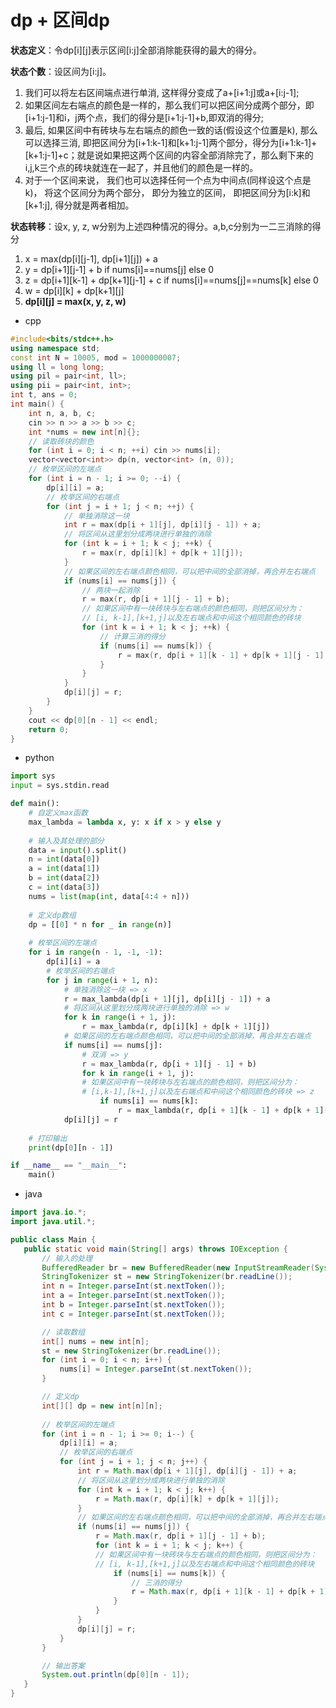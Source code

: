 # dp + 区间dp

**状态定义**：令dp[i][j]表示区间[i:j]全部消除能获得的最大的得分。

**状态个数**：设区间为[i:j]。
1. 我们可以将左右区间端点进行单消, 这样得分变成了a+[i+1:j]或a+[i:j-1];
2. 如果区间左右端点的颜色是一样的，那么我们可以把区间分成两个部分，即[i+1:j-1]和i，j两个点，我们的得分是[i+1:j-1]+b,即双消的得分;
3. 最后, 如果区间中有砖块与左右端点的颜色一致的话(假设这个位置是k), 那么可以选择三消, 即把区间分为[i+1:k-1]和[k+1:j-1]两个部分，得分为[i+1:k-1]+[k+1:j-1]+c；就是说如果把这两个区间的内容全部消除完了，那么剩下来的i,j,k三个点的砖块就连在一起了，并且他们的颜色是一样的。
4. 对于一个区间来说， 我们也可以选择任何一个点为中间点(同样设这个点是k)， 将这个区间分为两个部分， 即分为独立的区间， 即把区间分为[i:k]和[k+1:j], 得分就是两者相加。

**状态转移**：设x, y, z, w分别为上述四种情况的得分。a,b,c分别为一二三消除的得分
1. x = max(dp[i][j-1], dp[i+1][j]) + a
2. y = dp[i+1][j-1] + b if nums[i]==nums[j] else 0
3. z = dp[i+1][k-1] + dp[k+1][j-1] + c if nums[i]==nums[j]==nums[k] else 0
4. w = dp[i][k] + dp[k+1][j]
5. **dp[i][j] = max(x, y, z, w)**

 - cpp

``` cpp
#include<bits/stdc++.h>
using namespace std;
const int N = 10005, mod = 1000000007;
using ll = long long;
using pil = pair<int, ll>;
using pii = pair<int, int>;
int t, ans = 0;
int main() {
    int n, a, b, c;
    cin >> n >> a >> b >> c;
    int *nums = new int[n]{};
    // 读取砖块的颜色
    for (int i = 0; i < n; ++i) cin >> nums[i];
    vector<vector<int>> dp(n, vector<int> (n, 0));
    // 枚举区间的左端点
    for (int i = n - 1; i >= 0; --i) {
        dp[i][i] = a;
        // 枚举区间的右端点
        for (int j = i + 1; j < n; ++j) {
            // 单独消除这一块
            int r = max(dp[i + 1][j], dp[i][j - 1]) + a;
            // 将区间从这里划分成两块进行单独的消除
            for (int k = i + 1; k < j; ++k) {
                r = max(r, dp[i][k] + dp[k + 1][j]);
            }
            // 如果区间的左右端点颜色相同，可以把中间的全部消掉，再合并左右端点
            if (nums[i] == nums[j]) {
                // 两块一起消除
                r = max(r, dp[i + 1][j - 1] + b);
                // 如果区间中有一块砖块与左右端点的颜色相同，则把区间分为：
                // [i, k-1],[k+1,j]以及左右端点和中间这个相同颜色的砖块
                for (int k = i + 1; k < j; ++k) {
                    // 计算三消的得分
                    if (nums[i] == nums[k]) {
                        r = max(r, dp[i + 1][k - 1] + dp[k + 1][j - 1] + c);
                    }
                }
            }
            dp[i][j] = r;
        }
    }
    cout << dp[0][n - 1] << endl;
    return 0;
}
```
 - python

``` python
import sys
input = sys.stdin.read

def main():
    # 自定义max函数
    max_lambda = lambda x, y: x if x > y else y
    
    # 输入及其处理的部分
    data = input().split()
    n = int(data[0])
    a = int(data[1])
    b = int(data[2])
    c = int(data[3])
    nums = list(map(int, data[4:4 + n]))
    
    # 定义dp数组
    dp = [[0] * n for _ in range(n)]
    
    # 枚举区间的左端点
    for i in range(n - 1, -1, -1):
        dp[i][i] = a
        # 枚举区间的右端点
        for j in range(i + 1, n):
            # 单独消除这一块 => x
            r = max_lambda(dp[i + 1][j], dp[i][j - 1]) + a
            # 将区间从这里划分成两块进行单独的消除 => w
            for k in range(i + 1, j):
                r = max_lambda(r, dp[i][k] + dp[k + 1][j])
            # 如果区间的左右端点颜色相同，可以把中间的全部消掉，再合并左右端点
            if nums[i] == nums[j]:
                # 双消 => y
                r = max_lambda(r, dp[i + 1][j - 1] + b)
                for k in range(i + 1, j):
                # 如果区间中有一块砖块与左右端点的颜色相同，则把区间分为：
                # [i,k-1],[k+1,j]以及左右端点和中间这个相同颜色的砖块 => z
                    if nums[i] == nums[k]:
                        r = max_lambda(r, dp[i + 1][k - 1] + dp[k + 1][j - 1] + c)
            dp[i][j] = r
    
    # 打印输出
    print(dp[0][n - 1])

if __name__ == "__main__":
    main()
```

 - java

 ``` java
import java.io.*;
import java.util.*;

public class Main {
    public static void main(String[] args) throws IOException {
        // 输入的处理
        BufferedReader br = new BufferedReader(new InputStreamReader(System.in));
        StringTokenizer st = new StringTokenizer(br.readLine());
        int n = Integer.parseInt(st.nextToken());
        int a = Integer.parseInt(st.nextToken());
        int b = Integer.parseInt(st.nextToken());
        int c = Integer.parseInt(st.nextToken());

        // 读取数组
        int[] nums = new int[n];
        st = new StringTokenizer(br.readLine());
        for (int i = 0; i < n; i++) {
            nums[i] = Integer.parseInt(st.nextToken());
        }

        // 定义dp
        int[][] dp = new int[n][n];
        
        // 枚举区间的左端点
        for (int i = n - 1; i >= 0; i--) {
            dp[i][i] = a;
            // 枚举区间的右端点
            for (int j = i + 1; j < n; j++) {
                int r = Math.max(dp[i + 1][j], dp[i][j - 1]) + a;
                // 将区间从这里划分成两块进行单独的消除
                for (int k = i + 1; k < j; k++) {
                    r = Math.max(r, dp[i][k] + dp[k + 1][j]);
                }
                // 如果区间的左右端点颜色相同，可以把中间的全部消掉，再合并左右端点
                if (nums[i] == nums[j]) {
                    r = Math.max(r, dp[i + 1][j - 1] + b);
                    for (int k = i + 1; k < j; k++) {
                    // 如果区间中有一块砖块与左右端点的颜色相同，则把区间分为：
                    // [i, k-1],[k+1,j]以及左右端点和中间这个相同颜色的砖块
                        if (nums[i] == nums[k]) {
                            // 三消的得分
                            r = Math.max(r, dp[i + 1][k - 1] + dp[k + 1][j - 1] + c);
                        }
                    }
                }
                dp[i][j] = r;
            }
        }

        // 输出答案
        System.out.println(dp[0][n - 1]);
    }
}
```